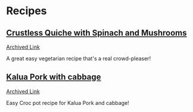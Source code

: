 # Recipes

## [Crustless Quiche with Spinach and Mushrooms](https://www.themediterraneandish.com/mushroom-spinach-crustless-quiche/)
[Archived Link](https://web.archive.org/web/20240802010738/https://www.themediterraneandish.com/mushroom-spinach-crustless-quiche/)

A great easy vegetarian recipe that's a real crowd-pleaser!

## [Kalua Pork with cabbage](https://www.allrecipes.com/recipe/222403/homestyle-kalua-pork-with-cabbage-in-a-slow-cooker/)
[Archived Link](https://web.archive.org/web/20241003000717/https://www.allrecipes.com/recipe/222403/homestyle-kalua-pork-with-cabbage-in-a-slow-cooker/)

Easy Croc pot recipe for Kalua Pork and cabbage!
